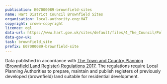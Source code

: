 ```yaml
---
publication: E07000089-brownfield-sites
name: Hart District Council Brownfield Sites
organisation: local-authority-eng:HAT
copyright: crown-copyright
licence: ogl
data-url: https://www.hart.gov.uk/sites/default/files/4_The_Council/Policies_and_published_documents/Planning_policy/hart_brownfieldregister_2017-12-22_rev1.csv
data-gov-uk: 
task: brownfield_site
prefix: E07000089-brownfield-site
---
```


Data published in accordance with [The Town and Country Planning (Brownfield Land Register) Regulations 2017](http://www.legislation.gov.uk/uksi/2017/403/contents/made).
The regulations require Local Planning Authorities to prepare, maintain and publish registers of previously developed (brownfield) land suitable for residential development.

